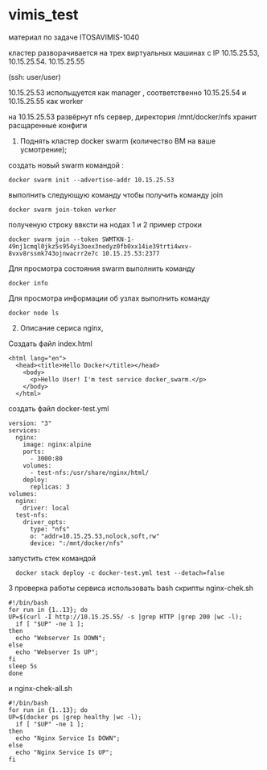 # vimis_test
материал по задаче ITOSAVIMIS-1040

кластер разворачивается на трех виртуальных машинах с IP 10.15.25.53, 10.15.25.54. 10.15.25.55

(ssh: user/user)

10.15.25.53 испольщуется как manager , соответственно 10.15.25.54 и 10.15.25.55 как worker

на 10.15.25.53 развёрнут nfs сервер, директория /mnt/docker/nfs хранит расщаренные конфиги 

1. Поднять кластер docker swarm (количество ВМ на ваше усмотрение);
   
создать новый swarm командой :

    docker swarm init --advertise-addr 10.15.25.53

выполнить следующую команду чтобы получить команду join

    docker swarm join-token worker

полученую строку ввксти на нодах 1 и 2 
  пример строки

    docker swarm join --token SWMTKN-1-49nj1cmql0jkz5s954yi3oex3nedyz0fb0xx14ie39trti4wxv-8vxv8rssmk743ojnwacrr2e7c 10.15.25.53:2377

Для просмотра состояния swarm выполнить команду

    docker info 

Для просмотра информации об узлах выполнить команду  
    
    docker node ls  


2. Описание сериса nginx,

Создать файл index.html

    <html lang="en">
      <head><title>Hello Docker</title></head>
        <body>
          <p>Hello User! I'm test service docker_swarm.</p>
        </body>
      </html>

создать файл docker-test.yml

    version: "3"
    services:
      nginx:
        image: nginx:alpine
        ports:
          - 3000:80
        volumes:
          - test-nfs:/usr/share/nginx/html/
        deploy:
          replicas: 3
    volumes:
      nginx:
        driver: local
      test-nfs:
        driver_opts:
          type: "nfs"
          o: "addr=10.15.25.53,nolock,soft,rw"
          device: ":/mnt/docker/nfs"

запустить стек командой  
  
      docker stack deploy -c docker-test.yml test --detach=false



3   проверка работы сервиса
использовать bash скрипты  nginx-chek.sh

    #!/bin/bash
    for run in {1..13}; do
    UP=$(curl -I http://10.15.25.55/ -s |grep HTTP |grep 200 |wc -l);
      if [ "$UP" -ne 1 ];
    then
      echo "Webserver Is DOWN";
    else
      echo "Webserver Is UP";
    fi
    sleep 5s
    done
    
и nginx-chek-all.sh

    #!/bin/bash
    for run in {1..13}; do
    UP=$(docker ps |grep healthy |wc -l);
      if [ "$UP" -ne 1 ];
    then
      echo "Nginx Service Is DOWN";
    else
      echo "Nginx Service Is UP";
    fi

